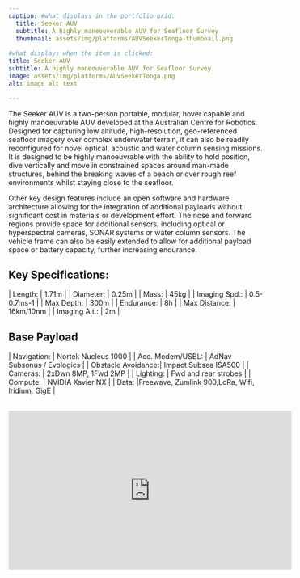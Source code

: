 ```yaml
---
caption: #what displays in the portfolio grid:
  title: Seeker AUV
  subtitle: A highly maneouverable AUV for Seafloor Survey
  thumbnail: assets/img/platforms/AUVSeekerTonga-thumbnail.png
  
#what displays when the item is clicked:
title: Seeker AUV
subtitle: A highly maneouverable AUV for Seafloor Survey
image: assets/img/platforms/AUVSeekerTonga.png
alt: image alt text

---
```

The Seeker AUV is a two-person portable, modular, hover capable and highly manoeuvrable AUV developed at the Australian Centre for Robotics.  Designed for capturing low altitude, high-resolution, geo-referenced seafloor imagery over complex underwater terrain, it can also be readily reconfigured for novel optical, acoustic and water column sensing missions. It is designed to be highly manoeuvrable with the ability to hold position, dive vertically and move in constrained spaces around man-made structures, behind the breaking waves of a beach or over rough reef environments whilst staying close to the seafloor.  

Other key design features include an open software and hardware architecture allowing for the integration of additional payloads without significant cost in materials or development effort. The nose and forward regions provide space for additional sensors, including optical or hyperspectral cameras, SONAR systems or water column sensors. The vehicle frame can also be easily extended to allow for additional payload space or battery capacity, further increasing endurance.

Key Specifications:
------

|  Length: | 1.71m |
|  Diameter: | 0.25m |
|  Mass: | 45kg |
| Imaging Spd.: | 0.5-0.7ms-1 |
| Max Depth: | 300m |
| Endurance: | 8h |
| Max Distance: | 16km/10nm |
| Imaging Alt.: | 2m |


Base Payload
------

| Navigation: | 	Nortek Nucleus 1000 |
| Acc. Modem/USBL: | 	AdNav Subsonus / Evologics |
| Obstacle Avoidance:| 	Impact Subsea ISA500 |
| Cameras:	  |  	2xDwn 8MP, 1Fwd 2MP |
| Lighting:	|	Fwd and rear strobes |
| Compute:	|	NVIDIA Xavier NX |
| Data:		|Freewave, Zumlink 900,LoRa, Wifi, Iridium, GigE |
		

<br>
<iframe width="560" height="315" src="https://www.youtube.com/embed/jC2b_zxD9jU?si=hvn0WFx-EZWUqFQm" title="YouTube video player" frameborder="0" allow="accelerometer; autoplay; clipboard-write; encrypted-media; gyroscope; picture-in-picture; web-share" referrerpolicy="strict-origin-when-cross-origin" allowfullscreen></iframe>

